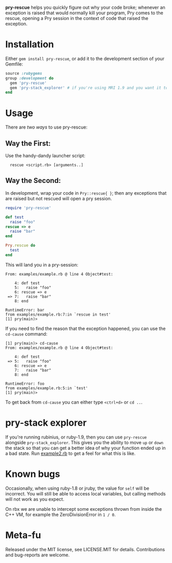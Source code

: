 
**pry-rescue** helps you quickly figure out why your code broke; whenever an exception is raised that would normally kill your program, Pry comes to the rescue, opening a Pry session in the context of code that raised the exception.

Installation
============
Either `gem install pry-rescue`, or add it to the development section of your Gemfile:

```ruby
source :rubygems
group :development do
  gem 'pry-rescue'
  gem 'pry-stack_explorer' # if you're using MRI 1.9 and you want it to be awesome.
end
```

Usage
=====

There are *two ways* to use pry-rescue:

Way the First:
--------------

Use the handy-dandy launcher script:

```  rescue <script.rb> [arguments..]```

Way the Second:
---------------
In development, wrap your code in `Pry::rescue{ }`; then any exceptions that are raised
but not rescued will open a pry session.

```ruby
require 'pry-rescue'

def test
  raise "foo"
rescue => e
  raise "bar"
end

Pry.rescue do
  test
end
```

This will land you in a pry-session:

```
From: examples/example.rb @ line 4 Object#test:

    4: def test
    5:   raise "foo"
    6: rescue => e
 => 7:   raise "bar"
    8: end

RuntimeError: bar
from examples/example.rb:7:in `rescue in test'
[1] pry(main)>
```

If you need to find the reason that the exception happened, you can use the `cd-cause`
command:

```
[1] pry(main)> cd-cause
From: examples/example.rb @ line 4 Object#test:

    4: def test
 => 5:   raise "foo"
    6: rescue => e
    7:   raise "bar"
    8: end

RuntimeError: foo
from examples/example.rb:5:in `test'
[1] pry(main)>
```

To get back from `cd-cause` you can either type `<ctrl+d>` or `cd ..`.

pry-stack explorer
==================

If you're running rubinius, or ruby-1.9, then you can use `pry-rescue` alongside
`pry-stack_explorer`. This gives you the ability to move `up` or `down` the stack so that
you can get a better idea of why your function ended up in a bad state. Run
[example2.rb](https://github.com/ConradIrwin/pry-rescue/blob/master/examples/example2.rb) to get a feel for what this is like.

Known bugs
==========

Occasionally, when using ruby-1.8 or jruby, the value for `self` will be incorrect. You
will still be able to access local variables, but calling methods will not work as you
expect.

On rbx we are unable to intercept some exceptions thrown from inside the C++ VM, for
example the ZeroDivisionError in `1 / 0`.

Meta-fu
=======

Released under the MIT license, see LICENSE.MIT for details. Contributions and bug-reports
are welcome.
